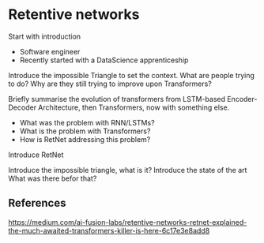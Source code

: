 # Retentive networks

Start with introduction
- Software engineer
- Recently started with a DataScience apprenticeship

Introduce the impossible Triangle to set the context. What are people trying to do? Why are they still trying to improve upon Transformers?

Briefly summarise the evolution of transformers from LSTM-based Encoder-Decoder Architecture, then Transformers, now with something else.
- What was the problem with RNN/LSTMs?
- What is the problem with Transformers?
- How is RetNet addressing this problem?

Introduce RetNet


Introduce the impossible triangle, what is it?
Introduce the state of the art
What was there befor that?



## References
https://medium.com/ai-fusion-labs/retentive-networks-retnet-explained-the-much-awaited-transformers-killer-is-here-6c17e3e8add8
